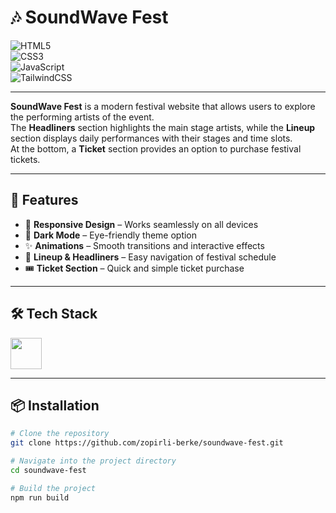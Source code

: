 # 🎶 SoundWave Fest  

![HTML5](https://img.shields.io/badge/HTML5-E34F26?style=for-the-badge&logo=html5&logoColor=white)  
![CSS3](https://img.shields.io/badge/CSS3-1572B6?style=for-the-badge&logo=css3&logoColor=white)  
![JavaScript](https://img.shields.io/badge/JavaScript-323330?style=for-the-badge&logo=javascript&logoColor=F7DF1E)  
![TailwindCSS](https://img.shields.io/badge/Tailwind_CSS-06B6D4?style=for-the-badge&logo=tailwindcss&logoColor=white)  

---

**SoundWave Fest** is a modern festival website that allows users to explore the performing artists of the event.  
The **Headliners** section highlights the main stage artists, while the **Lineup** section displays daily performances with their stages and time slots.  
At the bottom, a **Ticket** section provides an option to purchase festival tickets.  

---

## 🚀 Features  

- 📱 **Responsive Design** – Works seamlessly on all devices  
- 🌙 **Dark Mode** – Eye-friendly theme option  
- ✨ **Animations** – Smooth transitions and interactive effects  
- 🎤 **Lineup & Headliners** – Easy navigation of festival schedule  
- 🎟️ **Ticket Section** – Quick and simple ticket purchase  

---

## 🛠️ Tech Stack  

<div align="left">
  <img src="https://skillicons.dev/icons?i=html,css,js,tailwind" height="50" />
</div>

---

## 📦 Installation  

```bash
# Clone the repository
git clone https://github.com/zopirli-berke/soundwave-fest.git

# Navigate into the project directory
cd soundwave-fest

# Build the project
npm run build

